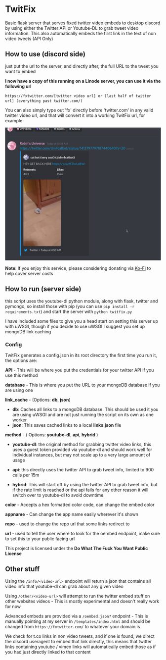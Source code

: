 # TwitFix

Basic flask server that serves fixed twitter video embeds to desktop discord by using either the Twitter API or Youtube-DL to grab tweet video information. This also automatically embeds the first link in the text of non video tweets (API Only)

## How to use (discord side)

just put the url to the server, and directly after, the full URL to the tweet you want to embed

**I now have a copy of this running on a Linode server, you can use it via the following url**

```
https://fxtwitter.com/[twitter video url] or [last half of twitter url] (everything past twitter.com/)
```

You can also simply type out 'fx' directly before 'twitter.com' in any valid twitter video url, and that will convert it into a working TwitFix url, for example:

![example](example.gif)

**Note**: If you enjoy this service, please considering donating via [Ko-Fi](https://ko-fi.com/robin_universe) to help cover server costs

## How to run (server side)

this script uses the youtube-dl python module, along with flask, twitter and pymongo, so install those with pip (you can use `pip install -r requirements.txt`) and start the server with `python twitfix.py`

I have included some files to give you a head start on setting this server up with uWSGI, though if you decide to use uWSGI I suggest you set up mongoDB link caching 

### Config

TwitFix generates a config.json in its root directory the first time you run it, the options are:

**API** - This will be where you put the credentials for your twitter API if you use this method

**database** - This is where you put the URL to your mongoDB database if you are using one

**link_cache** - (Options: **db**, **json**)

- **db**: Caches all links to a mongoDB database. This should be used it you are using uWSGI and are not just running the script on its own as one worker
- **json**: This saves cached links to a local **links.json** file

**method** - ( Options: **youtube-dl**, **api**, **hybrid** ) 

- **youtube-dl**: the original method for grabbing twitter video links, this uses a guest token provided via youtube-dl and should work well for individual instances, but may not scale up to a very large amount of usage

- **api**: this directly uses the twitter API to grab tweet info, limited to 900 calls per 15m
- **hybrid**: This will start off by using the twitter API to grab tweet info, but if the rate limit is reached or the api fails for any other reason it will switch over to youtube-dl to avoid downtime

**color** - Accepts a hex formatted color code, can change the embed color

**appname** - Can change the app name easily wherever it's shown

**repo** - used to change the repo url that some links redirect to

**url** - used to tell the user where to look for the oembed endpoint, make sure to set this to your public facing url

This project is licensed under the **Do What The Fuck You Want Public License**



## Other stuff

Using the `/info/<video-url>` endpoint will return a json that contains all video info that youtube-dl can grab about any given video

Using `/other/<video-url>` will attempt to run the twitter embed stuff on other websites videos - This is mostly experimental and doesn't really work for now 

Advanced embeds are provided via a `/oembed.json?` endpoint - This is manually pointing at my server in `/templates/index.html` and should be changed from `https://fxtwitter.com/` to whatever your domain is

We check for t.co links in non video tweets, and if one is found, we direct the discord useragent to embed that link directly, this means that twitter links containing youtube / vimeo links will automatically embed those as if you had just directly linked to that content
